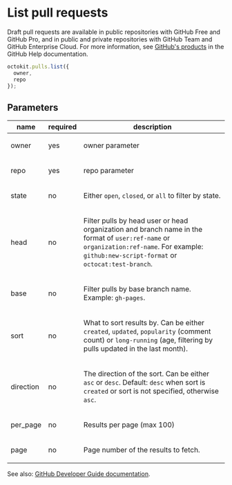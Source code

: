 # List pull requests

Draft pull requests are available in public repositories with GitHub Free and GitHub Pro, and in public and private repositories with GitHub Team and GitHub Enterprise Cloud. For more information, see [GitHub's products](https://help.github.com/github/getting-started-with-github/githubs-products) in the GitHub Help documentation.

```js
octokit.pulls.list({
  owner,
  repo
});
```

## Parameters

<table>
  <thead>
    <tr>
      <th>name</th>
      <th>required</th>
      <th>description</th>
    </tr>
  </thead>
  <tbody>
    <tr><td>owner</td><td>yes</td><td>

owner parameter

</td></tr>
<tr><td>repo</td><td>yes</td><td>

repo parameter

</td></tr>
<tr><td>state</td><td>no</td><td>

Either `open`, `closed`, or `all` to filter by state.

</td></tr>
<tr><td>head</td><td>no</td><td>

Filter pulls by head user or head organization and branch name in the format of `user:ref-name` or `organization:ref-name`. For example: `github:new-script-format` or `octocat:test-branch`.

</td></tr>
<tr><td>base</td><td>no</td><td>

Filter pulls by base branch name. Example: `gh-pages`.

</td></tr>
<tr><td>sort</td><td>no</td><td>

What to sort results by. Can be either `created`, `updated`, `popularity` (comment count) or `long-running` (age, filtering by pulls updated in the last month).

</td></tr>
<tr><td>direction</td><td>no</td><td>

The direction of the sort. Can be either `asc` or `desc`. Default: `desc` when sort is `created` or sort is not specified, otherwise `asc`.

</td></tr>
<tr><td>per_page</td><td>no</td><td>

Results per page (max 100)

</td></tr>
<tr><td>page</td><td>no</td><td>

Page number of the results to fetch.

</td></tr>
  </tbody>
</table>

See also: [GitHub Developer Guide documentation](endpoint.documentationUrl).
